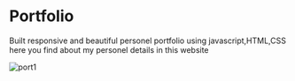 # Portfolio
Built responsive and beautiful personel portfolio using javascript,HTML,CSS
here you find about my personel details in this website

![port1](https://github.com/vinayvvk527/Portfolio/assets/90093224/7ba28e24-fd29-4aa4-a07a-96d2b971dc62)
